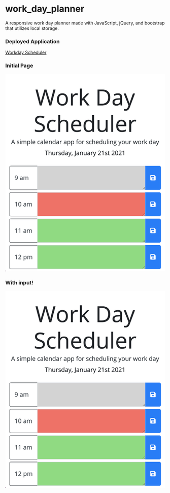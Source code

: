# work_day_planner

A responsive work day planner made with JavaScript, jQuery, and bootstrap that utilizes local storage.

### Deployed Application
[Workday Scheduler](https://raquellee.github.io/work_day_planner/)

### Initial Page
![Initial Page](https://github.com/RaquelLee/work_day_planner/blob/main/assets/images/Screen%20Shot%202021-01-21%20at%2010.54.07%20AM.png?raw=true)

### With input!
![Page Input](https://github.com/RaquelLee/work_day_planner/blob/main/assets/images/Screen%20Shot%202021-01-21%20at%2010.54.07%20AM.png?raw=true)

